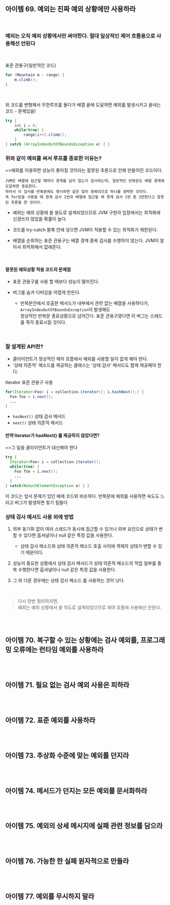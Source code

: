 ## 아이템 69. 예외는 진짜 예외 상황에만 사용하라
<br>

### 예외는 오직 예외 상황에서만 써야한다. 절대 일상적인 제어 흐름용으로 사용해선 안된다
<br>

표준 관용구(일반적인 코드)
```java
for (Mountain m : range) {
    m.climb();
}
```
<br>

위 코드를 변형해서 무한루프를 돌다가 배열 끝에 도달하면 예외를 발생시키고 끝내는 코드 - 문제있음!
```java
try {
    int i = 0;
    while(true) {
        range[i++].climb();
    }
} catch (ArrayIndexOutOfBoundsException e) { }
```
### 위와 같이 예외를 써서 루프를 종료한 이유는?
=>예외를 이용하면 성능이 좋아질 것이라는 잘못된 추론으로 인해 만들어진 코드이다.
```
JVM은 배열에 접근할 때마다 경계를 넘지 않는지 검사하는데, 일반적인 반복문도 배열 경계에 도달하면 종료한다.
따라서 이 검사를 반복문에도 명시하면 같은 일이 중복되므로 하나를 생략한 것이다.
즉 for문을 사용할 때 경계 검사 1번과 배열에 접근할 때 경계 검사 1번 총 2번한다고 잘못된 추론을 한 것이다.
```

- 예외는 예외 상황에 쓸 용도로 설계되었으므로 JVM 구현자 입장에서는 최적화에 신경쓰지 않았을 확률이 높다.

- 코드를 try-catch 블록 안에 넣으면 JVM이 적용할 수 있는 최적화가 제한된다.

- 배열을 순회하는 표준 관용구는 배열 경계 중복 검사를 수행하지 않는다. JVM이 알아서 최적화해서 없애준다.
<br>

#### 잘못된 예외상황 적용 코드의 문제점

- 표준 관용구를 사용 할 때보다 성능이 떨어진다.

- 버그를 숨겨 디버깅을 어렵게 만든다.
  - 반복문안에서 호출한 메서드가 내부에서 관련 없는 배열을 사용하다가, `ArrayIndexOutOfBoundsException`이 발생해도  
    정상적인 반복문 종료상황으로 넘어간다. 표준 관용구였다면 이 버그는 스레드를 즉각 종료시킬 것이다.
<br>

### 잘 설계된 API란?

- 클라이언트가 정상적인 제어 흐름에서 예외를 사용할 일이 없게 해야 한다.
- '상태 의존적' 메소드를 제공하는 클래스는 '상태 검사' 메서드도 함께 제공해야 한다.  

Iterator 표준 관용구 사용
```java
for(Iterator<Foo> i = collection.iterator(); i.hashNext();) {
  Foo foo = i.next();
  ...
}
```
- `hasNext()` 상태 검사 메서드
- `next()` 상태 의존적 메서드

#### 만약 Iterator가 hasNext() 를 제공하지 않았다면?
=>그 일을 클라이언트가 대신해야 한다

```java
try {
  Iterator<Foo> i = collection.iterator();
  while(true) {
    Foo foo = i.next();
    ...
  }
} catch(NoSuchElementException e) { }
```
이 코드는 앞서 문제가 있던 예제 코드와 비슷하다. 반복문에 예외를 사용하면 속도도 느리고 버그가 발생하면 찾기 힘들다
<br>

### 상태 검사 메서드 사용 외에 방법

1. 외부 동기화 없이 여러 스레드가 동시에 접근할 수 있거나 외부 요인으로 상태가 변할 수 있다면 옵셔널이나 null 같은 특정 값을 사용한다.
   - 상태 검사 메소드와 상태 의존적 메소드 호출 사이에 객체의 상태가 변할 수 있기 때문이다.
   
2. 성능이 중요한 상황에서 상태 검사 메서드가 상태 의존적 메소드의 작업 일부를 중복 수행한다면 옵셔널이나 null 같은 특정 값을 사용한다.

3. 그 외 다른 경우에는 상태 검사 메소드 를 사용하는 것이 낫다.
<br>

>다시 한번 정리하자면,  
예외는 예외 상황에서 쓸 의도로 설계되었으므로 제어 흐름에 사용해선 안된다.

<br></br>
## 아이템 70. 복구할 수 있는 상황에는 검사 예외를, 프로그래밍 오류에는 런타임 예외를 사용하라

<br></br>
## 아이템 71. 필요 없는 검사 예외 사용은 피하라

<br></br>
## 아이템 72. 표준 예외를 사용하라

<br></br>
## 아이템 73. 추상화 수준에 맞는 예외를 던지라

<br></br>
## 아이템 74. 메서드가 던지는 모든 예외를 문서화하라

<br></br>
## 아이템 75. 예외의 상세 메시지에 실패 관련 정보를 담으라

<br></br>
## 아이템 76. 가능한 한 실패 원자적으로 만들라

<br></br>
## 아이템 77. 예외를 무시하지 말라
